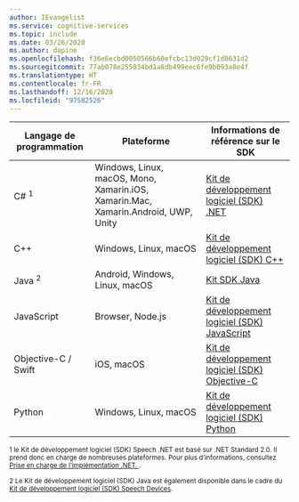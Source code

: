 ```yaml
---
author: IEvangelist
ms.service: cognitive-services
ms.topic: include
ms.date: 03/26/2020
ms.author: dapine
ms.openlocfilehash: f36e6ecbd0050566b60efcbc13d029cf1d8631d2
ms.sourcegitcommit: 77ab078e255034bd1a8db499eec6fe9b093a8e4f
ms.translationtype: HT
ms.contentlocale: fr-FR
ms.lasthandoff: 12/16/2020
ms.locfileid: "97582526"
---
```

| Langage de programmation | Plateforme                                                                           | Informations de référence sur le SDK              |
|----------------------|------------------------------------------------------------------------------------|----------------------------|
| C# <sup>1</sup>      | Windows, Linux, macOS, Mono, Xamarin.iOS, Xamarin.Mac, Xamarin.Android, UWP, Unity | [Kit de développement logiciel (SDK) .NET][net-sdk]        |
| C++                  | Windows, Linux, macOS                                                              | [Kit de développement logiciel (SDK) C++][cpp-sdk]         |
| Java <sup>2</sup>    | Android, Windows, Linux, macOS                                                     | [Kit SDK Java][javasdk]        |
| JavaScript           | Browser, Node.js                                                                   | [Kit de développement logiciel (SDK) JavaScript][ecmasdk]  |
| Objective-C / Swift  | iOS, macOS                                                                         | [Kit de développement logiciel (SDK) Objective-C][obj-sdk] |
| Python               | Windows, Linux, macOS                                                              | [Kit de développement logiciel (SDK) Python][pyt-sdk]      |

<sup>1 le Kit de développement logiciel (SDK) Speech .NET est basé sur .NET Standard 2.0. Il prend donc en charge de nombreuses plateformes. Pour plus d’informations, consultez <a href="https://docs.microsoft.com/dotnet/standard/net-standard#net-implementation-support" target="_blank">Prise en charge de l’implémentation .NET. <span class="docon docon-navigate-external x-hidden-focus"></span></a>.</sup>

<sup>2 Le Kit de développement logiciel (SDK) Java est également disponible dans le cadre du [Kit de développement logiciel (SDK) Speech Devices](../articles/cognitive-services/speech-service/speech-devices-sdk.md).</sup>

[net-sdk]: /dotnet/api/overview/azure/cognitiveservices/client/speechservice
[cpp-sdk]: /cpp/cognitive-services/speech/
[javasdk]: /java/api/com.microsoft.cognitiveservices.speech
[ecmasdk]: /javascript/api/microsoft-cognitiveservices-speech-sdk/
[obj-sdk]: /objectivec/cognitive-services/speech/
[pyt-sdk]: https://aka.ms/csspeech/pythonref